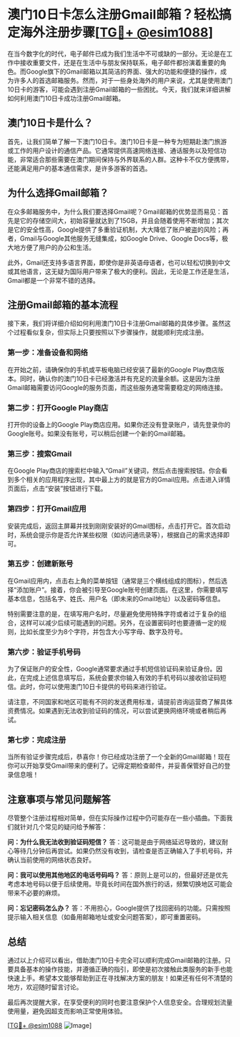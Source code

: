 # 澳门10日卡怎么注册Gmail邮箱？轻松搞定海外注册步骤[[TG💪+ @esim1088](https://t.me/s/esim1088)]

在当今数字化的时代，电子邮件已成为我们生活中不可或缺的一部分。无论是在工作中接收重要文件，还是在生活中与朋友保持联系，电子邮件都扮演着重要的角色。而Google旗下的Gmail邮箱以其简洁的界面、强大的功能和便捷的操作，成为许多人的首选邮箱服务。然而，对于一些身处海外的用户来说，尤其是使用澳门10日卡的游客，可能会遇到注册Gmail邮箱的一些困扰。今天，我们就来详细讲解如何利用澳门10日卡成功注册Gmail邮箱。

## 澳门10日卡是什么？

首先，让我们简单了解一下澳门10日卡。澳门10日卡是一种专为短期赴澳门旅游或工作的用户设计的通信产品。它通常提供高速网络连接、通话服务以及短信功能，非常适合那些需要在澳门期间保持与外界联系的人群。这种卡不仅方便携带，还能满足用户的基本通信需求，是许多游客的首选。

## 为什么选择Gmail邮箱？

在众多邮箱服务中，为什么我们要选择Gmail呢？Gmail邮箱的优势显而易见：首先是它的存储空间大，初始容量就达到了15GB，并且会随着使用不断增加；其次是它的安全性高，Google提供了多重验证机制，大大降低了账户被盗的风险；再者，Gmail与Google其他服务无缝集成，如Google Drive、Google Docs等，极大地方便了用户的办公和生活。

此外，Gmail还支持多语言界面，即使你是非英语母语者，也可以轻松切换到中文或其他语言，这无疑为国际用户带来了极大的便利。因此，无论是工作还是生活，Gmail都是一个非常不错的选择。

## 注册Gmail邮箱的基本流程

接下来，我们将详细介绍如何利用澳门10日卡注册Gmail邮箱的具体步骤。虽然这个过程看似复杂，但实际上只要按照以下步骤操作，就能顺利完成注册。

### 第一步：准备设备和网络

在开始之前，请确保你的手机或平板电脑已经安装了最新的Google Play商店版本。同时，确认你的澳门10日卡已经激活并有充足的流量余额。这是因为注册Gmail邮箱需要访问Google的服务页面，而这些服务通常需要稳定的网络连接。

### 第二步：打开Google Play商店

打开你的设备上的Google Play商店应用。如果你还没有登录账户，请先登录你的Google账号。如果没有账号，可以稍后创建一个新的Gmail邮箱。

### 第三步：搜索Gmail

在Google Play商店的搜索栏中输入“Gmail”关键词，然后点击搜索按钮。你会看到多个相关的应用程序出现，其中最上方的就是官方的Gmail应用。点击进入详情页面后，点击“安装”按钮进行下载。

### 第四步：打开Gmail应用

安装完成后，返回主屏幕并找到刚刚安装好的Gmail图标，点击打开它。首次启动时，系统会提示你是否允许某些权限（如访问通讯录等），根据自己的需求选择即可。

### 第五步：创建新账号

在Gmail应用内，点击右上角的菜单按钮（通常是三个横线组成的图标），然后选择“添加账户”。接着，你会被引导至Google账号创建页面。在这里，你需要填写基本信息，包括名字、姓氏、用户名（即未来的Gmail地址）以及密码等信息。

特别需要注意的是，在填写用户名时，尽量避免使用特殊字符或者过于复杂的组合，这样可以减少后续可能遇到的问题。另外，在设置密码时也要遵循一定的规则，比如长度至少为8个字符，并包含大小写字母、数字及符号。

### 第六步：验证手机号码

为了保证账户的安全性，Google通常要求通过手机短信验证码来验证身份。因此，在完成上述信息填写后，系统会要求你输入有效的手机号码以接收验证码短信。此时，你可以使用澳门10日卡提供的号码来进行验证。

请注意，不同国家和地区可能有不同的发送费用标准，请提前咨询运营商了解具体资费情况。如果遇到无法收到验证码的情况，可以尝试更换网络环境或者稍后再试。

### 第七步：完成注册

当所有验证步骤完成后，恭喜你！你已经成功注册了一个全新的Gmail邮箱！现在你可以开始享受Gmail带来的便利了。记得定期检查邮件，并妥善保管好自己的登录信息哦！

## 注意事项与常见问题解答

尽管整个注册过程相对简单，但在实际操作过程中仍可能存在一些小插曲。下面我们就针对几个常见的疑问给予解答：

**问：为什么我无法收到验证码短信？**
答：这可能是由于网络延迟导致的，建议耐心等待几分钟后再尝试。如果仍然没有收到，请检查是否正确输入了手机号码，并确认当前使用的网络状态良好。

**问：我可以使用其他地区的电话号码吗？**
答：原则上是可以的，但最好还是优先考虑本地号码以便于后续使用。毕竟长时间在国外旅行的话，频繁切换地区可能会带来不必要的麻烦。

**问：忘记密码怎么办？**
答：不用担心，Google提供了找回密码的功能。只需按照提示输入相关信息（如备用邮箱地址或安全问题答案），即可重置密码。

## 总结

通过以上介绍可以看出，借助澳门10日卡完全可以顺利完成Gmail邮箱的注册。只要具备基本的操作技能，并遵循正确的指引，即使是初次接触此类服务的新手也能快速上手。希望本文能够帮助到正在寻找解决方案的朋友！如果还有任何不清楚的地方，欢迎随时留言讨论。

最后再次提醒大家，在享受便利的同时也要注意保护个人信息安全。合理规划流量使用量，避免因超支而影响正常使用体验。

[[TG💪+ @esim1088](https://t.me/s/esim1088) ![Image](https://i.postimg.cc/4NQfJmqS/Snipaste-2025-05-13-00-14-12.png)]